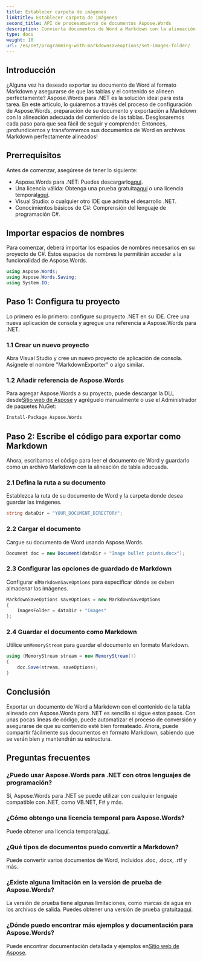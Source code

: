 ```yaml
---
title: Establecer carpeta de imágenes
linktitle: Establecer carpeta de imágenes
second_title: API de procesamiento de documentos Aspose.Words
description: Convierta documentos de Word a Markdown con la alineación de tablas adecuada utilizando Aspose.Words para .NET. Siga nuestra guía detallada para obtener resultados perfectos.
type: docs
weight: 10
url: /es/net/programming-with-markdownsaveoptions/set-images-folder/
---
```

## Introducción

¿Alguna vez ha deseado exportar su documento de Word al formato Markdown y asegurarse de que las tablas y el contenido se alineen perfectamente? Aspose.Words para .NET es la solución ideal para esta tarea. En este artículo, lo guiaremos a través del proceso de configuración de Aspose.Words, preparación de su documento y exportación a Markdown con la alineación adecuada del contenido de las tablas. Desglosaremos cada paso para que sea fácil de seguir y comprender. Entonces, ¡profundicemos y transformemos sus documentos de Word en archivos Markdown perfectamente alineados!

## Prerrequisitos

Antes de comenzar, asegúrese de tener lo siguiente:

-  Aspose.Words para .NET: Puedes descargarlo[aquí](https://releases.aspose.com/words/net/).
-  Una licencia válida: Obtenga una prueba gratuita[aquí](https://releases.aspose.com/) o una licencia temporal[aquí](https://purchase.aspose.com/temporary-license/).
- Visual Studio: o cualquier otro IDE que admita el desarrollo .NET.
- Conocimientos básicos de C#: Comprensión del lenguaje de programación C#.

## Importar espacios de nombres

Para comenzar, deberá importar los espacios de nombres necesarios en su proyecto de C#. Estos espacios de nombres le permitirán acceder a la funcionalidad de Aspose.Words.

```csharp
using Aspose.Words;
using Aspose.Words.Saving;
using System.IO;
```

## Paso 1: Configura tu proyecto

Lo primero es lo primero: configure su proyecto .NET en su IDE. Cree una nueva aplicación de consola y agregue una referencia a Aspose.Words para .NET.

### 1.1 Crear un nuevo proyecto

Abra Visual Studio y cree un nuevo proyecto de aplicación de consola. Asígnele el nombre "MarkdownExporter" o algo similar.

### 1.2 Añadir referencia de Aspose.Words

 Para agregar Aspose.Words a su proyecto, puede descargar la DLL desde[Sitio web de Aspose](https://releases.aspose.com/words/net/) y agréguelo manualmente o use el Administrador de paquetes NuGet:

```bash
Install-Package Aspose.Words
```

## Paso 2: Escribe el código para exportar como Markdown

Ahora, escribamos el código para leer el documento de Word y guardarlo como un archivo Markdown con la alineación de tabla adecuada.

### 2.1 Defina la ruta a su documento

Establezca la ruta de su documento de Word y la carpeta donde desea guardar las imágenes.

```csharp
string dataDir = "YOUR_DOCUMENT_DIRECTORY";
```

### 2.2 Cargar el documento

Cargue su documento de Word usando Aspose.Words.

```csharp
Document doc = new Document(dataDir + "Image bullet points.docx");
```

### 2.3 Configurar las opciones de guardado de Markdown

 Configurar el`MarkdownSaveOptions` para especificar dónde se deben almacenar las imágenes.

```csharp
MarkdownSaveOptions saveOptions = new MarkdownSaveOptions
{
    ImagesFolder = dataDir + "Images"
};
```

### 2.4 Guardar el documento como Markdown

 Utilice un`MemoryStream` para guardar el documento en formato Markdown.

```csharp
using (MemoryStream stream = new MemoryStream())
{
    doc.Save(stream, saveOptions);
}
```

## Conclusión

Exportar un documento de Word a Markdown con el contenido de la tabla alineado con Aspose.Words para .NET es sencillo si sigue estos pasos. Con unas pocas líneas de código, puede automatizar el proceso de conversión y asegurarse de que su contenido esté bien formateado. Ahora, puede compartir fácilmente sus documentos en formato Markdown, sabiendo que se verán bien y mantendrán su estructura.

## Preguntas frecuentes

### ¿Puedo usar Aspose.Words para .NET con otros lenguajes de programación?

Sí, Aspose.Words para .NET se puede utilizar con cualquier lenguaje compatible con .NET, como VB.NET, F# y más.

### ¿Cómo obtengo una licencia temporal para Aspose.Words?

Puede obtener una licencia temporal[aquí](https://purchase.aspose.com/temporary-license/).

### ¿Qué tipos de documentos puedo convertir a Markdown?

Puede convertir varios documentos de Word, incluidos .doc, .docx, .rtf y más.

### ¿Existe alguna limitación en la versión de prueba de Aspose.Words?

La versión de prueba tiene algunas limitaciones, como marcas de agua en los archivos de salida. Puedes obtener una versión de prueba gratuita[aquí](https://releases.aspose.com/).

### ¿Dónde puedo encontrar más ejemplos y documentación para Aspose.Words?

 Puede encontrar documentación detallada y ejemplos en[Sitio web de Aspose](https://reference.aspose.com/words/net/).
